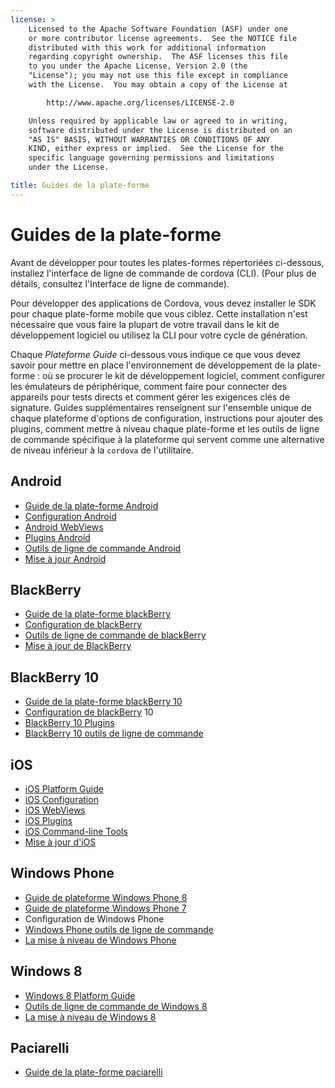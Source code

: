 ```yaml
---
license: >
    Licensed to the Apache Software Foundation (ASF) under one
    or more contributor license agreements.  See the NOTICE file
    distributed with this work for additional information
    regarding copyright ownership.  The ASF licenses this file
    to you under the Apache License, Version 2.0 (the
    "License"); you may not use this file except in compliance
    with the License.  You may obtain a copy of the License at

        http://www.apache.org/licenses/LICENSE-2.0

    Unless required by applicable law or agreed to in writing,
    software distributed under the License is distributed on an
    "AS IS" BASIS, WITHOUT WARRANTIES OR CONDITIONS OF ANY
    KIND, either express or implied.  See the License for the
    specific language governing permissions and limitations
    under the License.

title: Guides de la plate-forme
---
```


# Guides de la plate-forme

Avant de développer pour toutes les plates-formes répertoriées ci-dessous, installez l'interface de ligne de commande de cordova (CLI). (Pour plus de détails, consultez l'Interface de ligne de commande).

Pour développer des applications de Cordova, vous devez installer le SDK pour chaque plate-forme mobile que vous ciblez. Cette installation n'est nécessaire que vous faire la plupart de votre travail dans le kit de développement logiciel ou utilisez la CLI pour votre cycle de génération.

Chaque *Plateforme Guide* ci-dessous vous indique ce que vous devez savoir pour mettre en place l'environnement de développement de la plate-forme : où se procurer le kit de développement logiciel, comment configurer les émulateurs de périphérique, comment faire pour connecter des appareils pour tests directs et comment gérer les exigences clés de signature. Guides supplémentaires renseignent sur l'ensemble unique de chaque plateforme d'options de configuration, instructions pour ajouter des plugins, comment mettre à niveau chaque plate-forme et les outils de ligne de commande spécifique à la plateforme qui servent comme une alternative de niveau inférieur à la `cordova` de l'utilitaire.

## Android

*   [Guide de la plate-forme Android](android/index.html)
*   [Configuration Android](android/config.html)
*   [Android WebViews](android/webview.html)
*   [Plugins Android](android/plugin.html)
*   [Outils de ligne de commande Android](android/tools.html)
*   [Mise à jour Android](android/upgrading.html)

## BlackBerry

*   [Guide de la plate-forme blackBerry](blackberry/index.html)
*   [Configuration de blackBerry](blackberry10/config.html)
*   [Outils de ligne de commande de blackBerry](blackberry/tools.html)
*   [Mise à jour de BlackBerry](blackberry10/upgrading.html)

## BlackBerry 10

*   [Guide de la plate-forme blackBerry 10](blackberry10/index.html)
*   [Configuration de blackBerry](blackberry10/config.html) 10
*   [BlackBerry 10 Plugins](blackberry10/plugin.html)
*   [BlackBerry 10 outils de ligne de commande](blackberry10/tools.html)

## iOS

*   [iOS Platform Guide](ios/index.html)
*   [iOS Configuration](ios/config.html)
*   [iOS WebViews](ios/webview.html)
*   [iOS Plugins](ios/plugin.html)
*   [iOS Command-line Tools](ios/tools.html)
*   [Mise à jour d'iOS](ios/upgrading.html)

## Windows Phone

*   [Guide de plateforme Windows Phone 8](wp8/index.html)
*   [Guide de plateforme Windows Phone 7](wp7/index.html)
*   Configuration de Windows Phone
*   [Windows Phone outils de ligne de commande](wp8/tools.html)
*   [La mise à niveau de Windows Phone](wp8/upgrading.html)

## Windows 8

*   [Windows 8 Platform Guide](win8/index.html)
*   [Outils de ligne de commande de Windows 8](win8/tools.html)
*   [La mise à niveau de Windows 8](win8/upgrading.html)

## Paciarelli

*   [Guide de la plate-forme paciarelli](tizen/index.html)